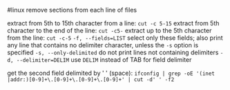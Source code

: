#linux 
remove sections from each line of files

extract from 5th to 15th character from  a line:   `cut -c 5-15`
extract from 5th character to the end of the line:   `cut -c5-`
extract up to the 5th character from the line:   `cut -c-5`
`-f, --fields=LIST`
	select only these fields;  also print any line that contains no delimiter character, unless the `-s` option is specified
`-s, --only-delimited` do not print lines not containing delimiters
`-d, --delimiter=DELIM`  use `DELIM` instead of TAB for field delimiter

get the second field delimited by ' ' (space):
`ifconfig | grep -oE '(inet |addr:)[0-9]+\.[0-9]+\.[0-9]+\.[0-9]+' | cut -d' ' -f2`

